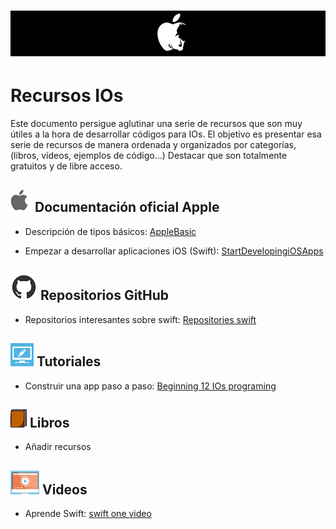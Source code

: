 # ![](https://github.com/FranHenriquez/otro/blob/master/apple-logo-secrets.jpg) 


# Recursos IOs


Este documento persigue aglutinar una serie de recursos que son muy útiles a la hora de desarrollar códigos para IOs. 
El objetivo es presentar esa serie de recursos de manera ordenada y organizados por categorías, (libros, vídeos, ejemplos de código…)
Destacar que son totalmente gratuitos y de libre acceso. 


## ![](https://github.com/FranHenriquez/otro/blob/master/apple.png) Documentación oficial Apple

* Descripción de tipos básicos: [AppleBasic](https://developer.apple.com/documentation/swift)

*  Empezar a desarrollar aplicaciones iOS (Swift): [StartDevelopingiOSApps](https://developer.apple.com/library/archive/referencelibrary/GettingStarted/DevelopiOSAppsSwift/index.html)


## ![](https://github.com/FranHenriquez/otro/blob/master/github-mark.png) Repositorios GitHub

* Repositorios interesantes sobre swift: [Repositories swift](https://github.com/apple)

## ![](https://github.com/FranHenriquez/otro/blob/master/images.png) Tutoriales

* Construir una app paso a paso: [Beginning 12 IOs programing](https://www.appcoda.com/learnswift)

## ![](https://github.com/FranHenriquez/otro/blob/master/libro.png) Libros

* Añadir recursos

## ![](https://github.com/FranHenriquez/otro/blob/master/videos.png) Videos 

* Aprende Swift: [swift one video](https://www.youtube.com/watch?v=6Zf79Ns8_oY)

